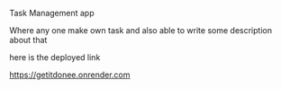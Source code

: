 Task Management app 

Where any one make own task and also able to write some description about that

here is the deployed link

https://getitdonee.onrender.com


